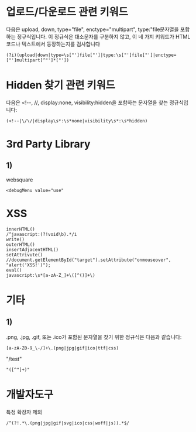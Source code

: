# 업로드/다운로드 관련 키워드
다음은 upload, down, type="file", enctype="multipart", type:"file문자열을 포함하는 정규식입니다. 이 정규식은 대소문자를 구분하지 않고, 이 네 가지 키워드가 HTML 코드나 텍스트에서 등장하는지를 검사합니다
```
(?i)(upload|down|type=\s["']file["']|type:\s["']file["']|enctype=["']multipart[^"']*["'])
```

# Hidden 찾기 관련 키워드
다음은 <!--, //, display:none, visibility:hidden을 포함하는 문자열을 찾는 정규식입니다:
```
(<!--|\/\/|display\s*:\s*none|visibility\s*:\s*hidden)
```

# 3rd Party Library
## 1)
websquare
```
<debugMenu value="use"
```

# XSS
```
innerHTML()
/^javascript:(?!void\b).*/i
write()
outerHTML()
insertAdjacentHTML()
setAttrivute() //document.getElementById("target").setAttribute("onmouseover", "alert('XSS!')");
eval()
javascript:\s*[a-zA-Z_]+\([^()]+\)
```

# 기타
## 1)
.png, .jpg, .gif, 또는 .ico가 포함된 문자열을 찾기 위한 정규식은 다음과 같습니다:
```
[a-zA-Z0-9_\-/]+\.(png|jpg|gif|ico|ttf|css)
```
"/test"
```
"([^"]+)"
```

# 개발자도구
특정 확장자 제외
```
/^(?!.*\.(png|jpg|gif|svg|ico|css|woff|js)).*$/
```

